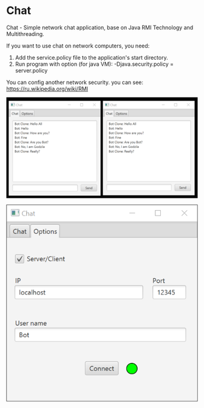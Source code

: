 # Chat
Chat - Simple network chat application, base on Java RMI Technology and Multithreading.

If you want to use chat on network computers, you need:
1. Add the service.policy file to the application's start directory.
2. Run program with option (for java VM): -Djava.security.policy = server.policy

You can config another network security. you can see:
https://ru.wikipedia.org/wiki/RMI

![Main Window](https://github.com/avedensky/chat/raw/master/img/Chat2Chat.png)

![Options Window](https://github.com/avedensky/chat/raw/master/img/ChatOptions.png)
